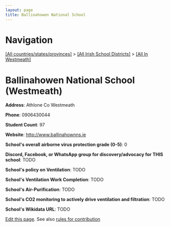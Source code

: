 ```yaml
---
layout: page
title: Ballinahowen National School
---
```

# Navigation

[[All countries/states/provinces]](../../..) > [[All Irish School Districts]](../..) > [[All In Westmeath]](..)

# Ballinahowen National School (Westmeath)

**Address**: Athlone Co Westmeath

**Phone**: 0906430044

**Student Count**: 97

**Website**: <http://www.ballinahownns.ie>

**School's overall airborne virus protection grade (0-5)**: 0

**Discord, Facebook, or WhatsApp group for discovery/advocacy for THIS school**: TODO

**School's policy on Ventilation**: TODO

**School's Ventilation Work Completion**: TODO

**School's Air-Purification**: TODO

**School's CO2 monitoring to actively drive ventilation and filtration**: TODO

**School's Wikidata URL**: TODO


[Edit this page](https://github.com/ventilate-schools/Ireland/edit/main/./Westmeath/Ballinahowen_National_School.md). See also [rules for contribution](../../../contribution-rules/)